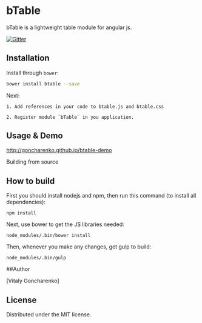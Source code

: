 bTable
==========

bTable is a lightweight table module for angular js.

[![Gitter](https://badges.gitter.im/goncharenko/bTable.svg)](https://gitter.im/goncharenko/bTable?utm_source=badge&utm_medium=badge&utm_campaign=pr-badge)

## Installation

Install through `bower`:

```bash
bower install btable --save
```

Next:

    1. Add references in your code to btable.js and btable.css

    2. Register module `bTable` in you application.

## Usage & Demo

http://goncharenko.github.io/btable-demo

Building from source

## How to build

First you should install nodejs and npm, then run this command (to install all dependencies): 

    npm install

Next, use bower to get the JS libraries needed:

    node_modules/.bin/bower install

Then, whenever you make any changes, get gulp to build:

    node_modules/.bin/gulp

##Author

[Vitaly Goncharenko]

## License

Distributed under the MIT license.
